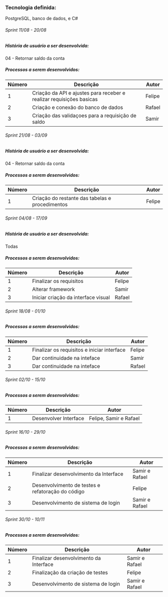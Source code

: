 

### Tecnologia definida:

PostgreSQL, banco de dados, e C#

###### Sprint 11/08 - 20/08
##### História de usuário a ser desenvolvida:

04 - Retornar saldo da conta

##### Processos a serem desenvolvidos:
| **Número** | **Descrição**                                                                 | **Autor** |
| ---------- | ----------------------------------------------------------------------------- | --------- |
| 1          | Criação da API e ajustes para receber e realizar requisições basicas                      | Felipe |
| 2          | Criação e conexão do banco de dados                                                       | Rafael|
| 3          | Criação das validaçoes para a requisição de saldo                                                       | Samir|

###### Sprint 21/08 - 03/09
##### História de usuário a ser desenvolvida:

04 - Retornar saldo da conta

##### Processos a serem desenvolvidos:
| **Número** | **Descrição**                                                                 | **Autor** |
| ---------- | ----------------------------------------------------------------------------- | --------- |
| 1          | Criação do restante das tabelas e procedimentos                      | Felipe |


###### Sprint 04/08 - 17/09
##### História de usuário a ser desenvolvida:

Todas

##### Processos a serem desenvolvidos:
| **Número** | **Descrição**                                                                 | **Autor** |
| ---------- | ----------------------------------------------------------------------------- | --------- |
| 1          | Finalizar os requisitos                      | Felipe |
| 2          | Alterar framework| Samir |
| 3          | Iniciar criação da interface visual | Rafael |

###### Sprint 18/08 - 01/10
##### Processos a serem desenvolvidos:
| **Número** | **Descrição**                                                                 | **Autor** |
| ---------- | ----------------------------------------------------------------------------- | --------- |
| 1          | Finalizar os requisitos e iniciar interface                      | Felipe |
| 2          | Dar continuidade na inteface| Samir |
| 3          | Dar continuidade na inteface | Rafael |

###### Sprint 02/10 - 15/10
##### Processos a serem desenvolvidos:
| **Número** | **Descrição**                                                                 | **Autor** |
| ---------- | ----------------------------------------------------------------------------- | --------- |
| 1          | Desenvolver Interface                      | Felipe, Samir e Rafael|

###### Sprint 16/10 - 29/10
##### Processos a serem desenvolvidos:
| **Número** | **Descrição**                                                                 | **Autor** |
| ---------- | ----------------------------------------------------------------------------- | --------- |
| 1          | Finalizar desenvolvimento da Interface                      | Samir e Rafael|
| 2          | Desenvolvimento de testes e refatoração do código                      | Felipe |
| 3          | Desenvolvimento de sistema de login                      | Samir e Rafael |

###### Sprint 30/10 - 10/11
##### Processos a serem desenvolvidos:
| **Número** | **Descrição**                                                                 | **Autor** |
| ---------- | ----------------------------------------------------------------------------- | --------- |
| 1          | Finalizar desenvolvimento da Interface                      | Samir e Rafael|
| 2          | Finalização da criação de testes                    | Felipe |
| 3          | Desenvolvimento de sistema de login                      | Samir e Rafael |

